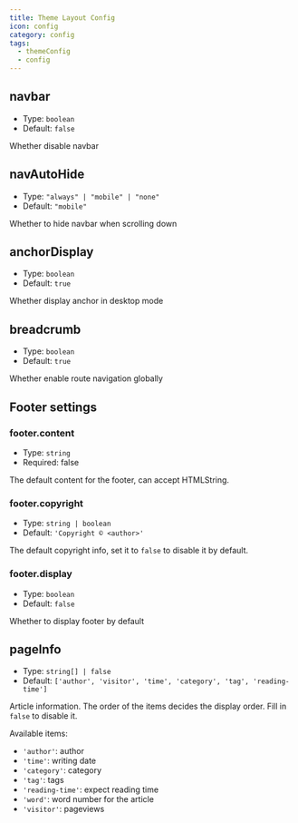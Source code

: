 ```yaml
---
title: Theme Layout Config
icon: config
category: config
tags:
  - themeConfig
  - config
---
```


## navbar

- Type: `boolean`
- Default: `false`

Whether disable navbar

## navAutoHide

- Type: `"always" | "mobile" | "none"`
- Default: `"mobile"`

Whether to hide navbar when scrolling down

## anchorDisplay

- Type: `boolean`
- Default: `true`

Whether display anchor in desktop mode

## breadcrumb

- Type: `boolean`
- Default: `true`

Whether enable route navigation globally

## Footer settings

### footer.content

- Type: `string`
- Required: false

The default content for the footer, can accept HTMLString.

### footer.copyright

- Type: `string | boolean`
- Default: `'Copyright © <author>'`

The default copyright info, set it to `false` to disable it by default.

### footer.display

- Type: `boolean`
- Default: `false`

Whether to display footer by default

## pageInfo

- Type: `string[] | false`
- Default: `['author', 'visitor', 'time', 'category', 'tag', 'reading-time']`

Article information. The order of the items decides the display order. Fill in `false` to disable it.

Available items:

- `'author'`: author
- `'time'`: writing date
- `'category'`: category
- `'tag'`: tags
- `'reading-time'`: expect reading time
- `'word'`: word number for the article
- `'visitor'`: pageviews
